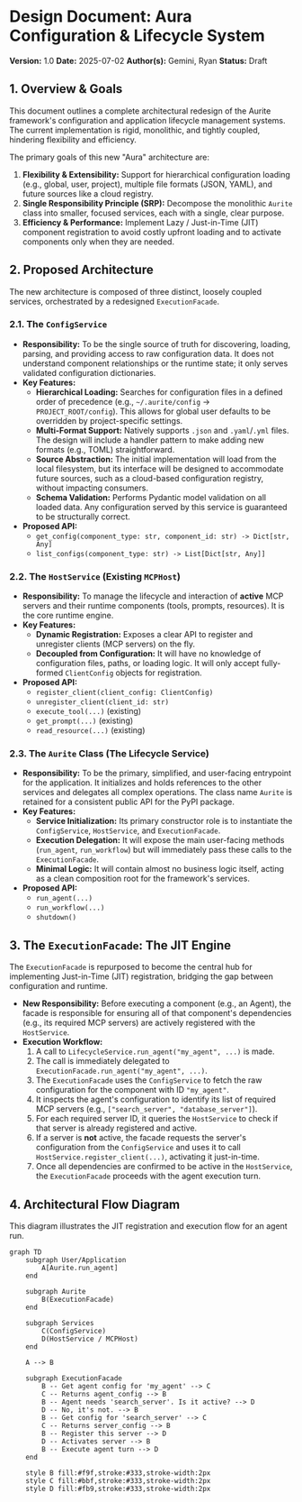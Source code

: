 # Design Document: Aura Configuration & Lifecycle System

**Version:** 1.0
**Date:** 2025-07-02
**Author(s):** Gemini, Ryan
**Status:** Draft

## 1. Overview & Goals

This document outlines a complete architectural redesign of the Aurite framework's configuration and application lifecycle management systems. The current implementation is rigid, monolithic, and tightly coupled, hindering flexibility and efficiency.

The primary goals of this new "Aura" architecture are:

1.  **Flexibility & Extensibility:** Support for hierarchical configuration loading (e.g., global, user, project), multiple file formats (JSON, YAML), and future sources like a cloud registry.
2.  **Single Responsibility Principle (SRP):** Decompose the monolithic `Aurite` class into smaller, focused services, each with a single, clear purpose.
3.  **Efficiency & Performance:** Implement Lazy / Just-in-Time (JIT) component registration to avoid costly upfront loading and to activate components only when they are needed.

## 2. Proposed Architecture

The new architecture is composed of three distinct, loosely coupled services, orchestrated by a redesigned `ExecutionFacade`.

### 2.1. The `ConfigService`

*   **Responsibility:** To be the single source of truth for discovering, loading, parsing, and providing access to raw configuration data. It does not understand component relationships or the runtime state; it only serves validated configuration dictionaries.
*   **Key Features:**
    *   **Hierarchical Loading:** Searches for configuration files in a defined order of precedence (e.g., `~/.aurite/config` -> `PROJECT_ROOT/config`). This allows for global user defaults to be overridden by project-specific settings.
    *   **Multi-Format Support:** Natively supports `.json` and `.yaml`/`.yml` files. The design will include a handler pattern to make adding new formats (e.g., TOML) straightforward.
    *   **Source Abstraction:** The initial implementation will load from the local filesystem, but its interface will be designed to accommodate future sources, such as a cloud-based configuration registry, without impacting consumers.
    *   **Schema Validation:** Performs Pydantic model validation on all loaded data. Any configuration served by this service is guaranteed to be structurally correct.
*   **Proposed API:**
    *   `get_config(component_type: str, component_id: str) -> Dict[str, Any]`
    *   `list_configs(component_type: str) -> List[Dict[str, Any]]`

### 2.2. The `HostService` (Existing `MCPHost`)

*   **Responsibility:** To manage the lifecycle and interaction of **active** MCP servers and their runtime components (tools, prompts, resources). It is the core runtime engine.
*   **Key Features:**
    *   **Dynamic Registration:** Exposes a clear API to register and unregister clients (MCP servers) on the fly.
    *   **Decoupled from Configuration:** It will have no knowledge of configuration files, paths, or loading logic. It will only accept fully-formed `ClientConfig` objects for registration.
*   **Proposed API:**
    *   `register_client(client_config: ClientConfig)`
    *   `unregister_client(client_id: str)`
    *   `execute_tool(...)` (existing)
    *   `get_prompt(...)` (existing)
    *   `read_resource(...)` (existing)

### 2.3. The `Aurite` Class (The Lifecycle Service)

*   **Responsibility:** To be the primary, simplified, and user-facing entrypoint for the application. It initializes and holds references to the other services and delegates all complex operations. The class name `Aurite` is retained for a consistent public API for the PyPI package.
*   **Key Features:**
    *   **Service Initialization:** Its primary constructor role is to instantiate the `ConfigService`, `HostService`, and `ExecutionFacade`.
    *   **Execution Delegation:** It will expose the main user-facing methods (`run_agent`, `run_workflow`) but will immediately pass these calls to the `ExecutionFacade`.
    *   **Minimal Logic:** It will contain almost no business logic itself, acting as a clean composition root for the framework's services.
*   **Proposed API:**
    *   `run_agent(...)`
    *   `run_workflow(...)`
    *   `shutdown()`

## 3. The `ExecutionFacade`: The JIT Engine

The `ExecutionFacade` is repurposed to become the central hub for implementing Just-in-Time (JIT) registration, bridging the gap between configuration and runtime.

*   **New Responsibility:** Before executing a component (e.g., an Agent), the facade is responsible for ensuring all of that component's dependencies (e.g., its required MCP servers) are actively registered with the `HostService`.
*   **Execution Workflow:**
    1.  A call to `LifecycleService.run_agent("my_agent", ...)` is made.
    2.  The call is immediately delegated to `ExecutionFacade.run_agent("my_agent", ...)`.
    3.  The `ExecutionFacade` uses the `ConfigService` to fetch the raw configuration for the component with ID `"my_agent"`.
    4.  It inspects the agent's configuration to identify its list of required MCP servers (e.g., `["search_server", "database_server"]`).
    5.  For each required server ID, it queries the `HostService` to check if that server is already registered and active.
    6.  If a server is **not** active, the facade requests the server's configuration from the `ConfigService` and uses it to call `HostService.register_client(...)`, activating it just-in-time.
    7.  Once all dependencies are confirmed to be active in the `HostService`, the `ExecutionFacade` proceeds with the agent execution turn.

## 4. Architectural Flow Diagram

This diagram illustrates the JIT registration and execution flow for an agent run.

```mermaid
graph TD
    subgraph User/Application
        A[Aurite.run_agent]
    end

    subgraph Aurite
        B(ExecutionFacade)
    end

    subgraph Services
        C(ConfigService)
        D(HostService / MCPHost)
    end

    A --> B

    subgraph ExecutionFacade
        B -- Get agent config for 'my_agent' --> C
        C -- Returns agent_config --> B
        B -- Agent needs 'search_server'. Is it active? --> D
        D -- No, it's not. --> B
        B -- Get config for 'search_server' --> C
        C -- Returns server_config --> B
        B -- Register this server --> D
        D -- Activates server --> B
        B -- Execute agent turn --> D
    end

    style B fill:#f9f,stroke:#333,stroke-width:2px
    style C fill:#bbf,stroke:#333,stroke-width:2px
    style D fill:#fb9,stroke:#333,stroke-width:2px
```
